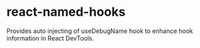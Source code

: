 # react-named-hooks

Provides auto injecting of useDebugName hook to enhance hook information in React DevTools.
